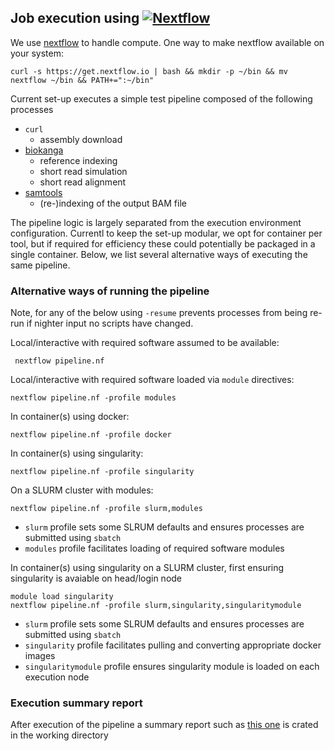 Job execution using [![Nextflow](https://www.nextflow.io/img/nextflow2014_no-bg.png)](https://www.nextflow.io/)
--------------------------------------------------------

We use [nextflow](https://www.nextflow.io/) to handle compute. One way to make nextflow available on your system: 

`curl -s https://get.nextflow.io | bash && mkdir -p ~/bin && mv nextflow ~/bin && PATH+=":~/bin"`

Current set-up executes a simple test pipeline composed of the following processes

* `curl` 
  * assembly download
* [biokanga](https://github.com/csiro-crop-informatics/biokanga) 
  * reference indexing 
  * short read simulation
  * short read alignment 
* [samtools](http://www.htslib.org/) 
  * (re-)indexing of the output BAM file 


The pipeline logic is largely separated from the execution environment configuration. 
Currentl to keep the set-up modular, we opt for container per tool, but if required for efficiency these could potentially be packaged in a single container.
Below, we list several alternative ways of executing the same pipeline. 

### Alternative ways of running the pipeline

Note, for any of the below using `-resume` prevents processes from being re-run if nighter input no scripts have changed.

Local/interactive with required software assumed to be available:

``` nextflow pipeline.nf```

Local/interactive with required software loaded via `module` directives:

```nextflow pipeline.nf -profile modules```

In container(s) using docker:

```nextflow pipeline.nf -profile docker```


In container(s) using singularity:

```nextflow pipeline.nf -profile singularity```

On a SLURM cluster with modules:

```nextflow pipeline.nf -profile slurm,modules```

* `slurm` profile sets some SLRUM defaults and ensures processes are submitted using `sbatch`
* `modules` profile facilitates loading of required software modules

In container(s) using singularity on a SLURM cluster, first ensuring singularity is avaiable on head/login node


```
module load singularity
nextflow pipeline.nf -profile slurm,singularity,singularitymodule
```

* `slurm` profile sets some SLRUM defaults and ensures processes are submitted using `sbatch`
* `singularity` profile facilitates pulling and converting appropriate docker images 
* `singularitymodule` profile ensures singularity module is loaded on each execution node

### Execution summary report

After execution of the pipeline a summary report such as [this one](docs/report_example.html)  is crated in the working directory


